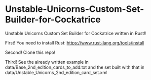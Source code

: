 # Unstable-Unicorns-Custom-Set-Builder-for-Cockatrice
Unstable Unicorns Custom Set Builder for Cockatrice written in Rust!!

First! You need to install Rust: https://www.rust-lang.org/tools/install

Second! Clone this repo!

Third! See the already written example in data/Base_2nd_edition_cards_to_add.txt and the set built with that in data/Unstable_Unicorns_2nd_edition_card_set.xml
